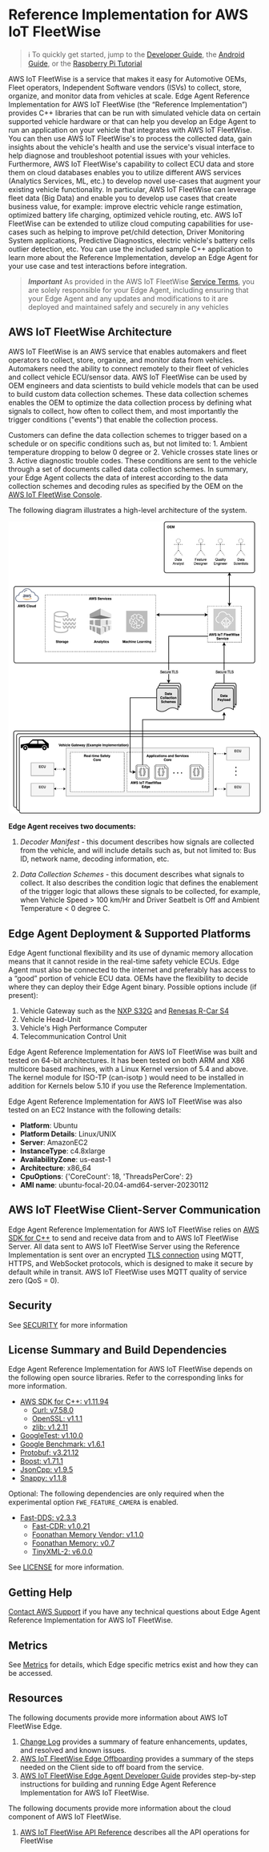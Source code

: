 # Reference Implementation for AWS IoT FleetWise

> :information_source: To quickly get started, jump to the
> [Developer Guide](./docs/dev-guide/edge-agent-dev-guide.md), the
> [Android Guide](./tools/android-app/README.md), or the
> [Raspberry Pi Tutorial](./docs/rpi-tutorial/raspberry-pi-tutorial.md)

AWS IoT FleetWise is a service that makes it easy for Automotive OEMs, Fleet operators, Independent
Software vendors (ISVs) to collect, store, organize, and monitor data from vehicles at scale. Edge
Agent Reference Implementation for AWS IoT FleetWise (the “Reference Implementation”) provides C++
libraries that can be run with simulated vehicle data on certain supported vehicle hardware or that
can help you develop an Edge Agent to run an application on your vehicle that integrates with AWS
IoT FleetWise. You can then use AWS IoT FleetWise's to process the collected data, gain insights
about the vehicle's health and use the service's visual interface to help diagnose and troubleshoot
potential issues with your vehicles. Furthermore, AWS IoT FleetWise's capability to collect ECU data
and store them on cloud databases enables you to utilize different AWS services (Analytics Services,
ML, etc.) to develop novel use-cases that augment your existing vehicle functionality. In
particular, AWS IoT FleetWise can leverage fleet data (Big Data) and enable you to develop use cases
that create business value, for example: improve electric vehicle range estimation, optimized
battery life charging, optimized vehicle routing, etc. AWS IoT FleetWise can be extended to utilize
cloud computing capabilities for use-cases such as helping to improve pet/child detection, Driver
Monitoring System applications, Predictive Diagnostics, electric vehicle's battery cells outlier
detection, etc. You can use the included sample C++ application to learn more about the Reference
Implementation, develop an Edge Agent for your use case and test interactions before integration.

> _**Important**_ As provided in the AWS IoT FleetWise
> [Service Terms](https://aws.amazon.com/service-terms/), you are solely responsible for your Edge
> Agent, including ensuring that your Edge Agent and any updates and modifications to it are
> deployed and maintained safely and securely in any vehicles

## AWS IoT FleetWise Architecture

AWS IoT FleetWise is an AWS service that enables automakers and fleet operators to collect, store,
organize, and monitor data from vehicles. Automakers need the ability to connect remotely to their
fleet of vehicles and collect vehicle ECU/sensor data. AWS IoT FleetWise can be used by OEM
engineers and data scientists to build vehicle models that can be used to build custom data
collection schemes. These data collection schemes enables the OEM to optimize the data collection
process by defining what signals to collect, how often to collect them, and most importantly the
trigger conditions ("events") that enable the collection process.

Customers can define the data collection schemes to trigger based on a schedule or on specific
conditions such as, but not limited to: 1. Ambient temperature dropping to below 0 degree or 2.
Vehicle crosses state lines or 3. Active diagnostic trouble codes. These conditions are sent to the
vehicle through a set of documents called data collection schemes. In summary, your Edge Agent
collects the data of interest according to the data collection schemes and decoding rules as
specified by the OEM on the [AWS IoT FleetWise Console](https://aws.amazon.com/iot-fleetwise/).

The following diagram illustrates a high-level architecture of the system.

<img src="./docs/iot-FleetWise-architecture.png" />

**Edge Agent receives two documents:**

1. _Decoder Manifest_ - this document describes how signals are collected from the vehicle, and will
   include details such as, but not limited to: Bus ID, network name, decoding information, etc.

2. _Data Collection Schemes_ - this document describes what signals to collect. It also describes
   the condition logic that defines the enablement of the trigger logic that allows these signals to
   be collected, for example, when Vehicle Speed > 100 km/Hr and Driver Seatbelt is Off and Ambient
   Temperature < 0 degree C.

## Edge Agent Deployment & Supported Platforms

Edge Agent functional flexibility and its use of dynamic memory allocation means that it cannot
reside in the real-time safety vehicle ECUs. Edge Agent must also be connected to the internet and
preferably has access to a “good” portion of vehicle ECU data. OEMs have the flexibility to decide
where they can deploy their Edge Agent binary. Possible options include (if present):

1. Vehicle Gateway such as the
   [NXP S32G](https://www.nxp.com/products/processors-and-microcontrollers/arm-processors/s32g-vehicle-network-processors/s32g2-processors-for-vehicle-networking:S32G2)
   and
   [Renesas R-Car S4](https://www.renesas.com/jp/en/products/automotive-products/automotive-system-chips-socs/rtp8a779f0askb0sp2s-r-car-s4-reference-boardspider)
2. Vehicle Head-Unit
3. Vehicle's High Performance Computer
4. Telecommunication Control Unit

Edge Agent Reference Implementation for AWS IoT FleetWise was built and tested on 64-bit
architectures. It has been tested on both ARM and X86 multicore based machines, with a Linux Kernel
version of 5.4 and above. The kernel module for ISO-TP (can-isotp ) would need to be installed in
addition for Kernels below 5.10 if you use the Reference Implementation.

Edge Agent Reference Implementation for AWS IoT FleetWise was also tested on an EC2 Instance with
the following details:

- **Platform**: Ubuntu
- **Platform Details**: Linux/UNIX
- **Server**: AmazonEC2
- **InstanceType**: c4.8xlarge
- **AvailabilityZone**: us-east-1
- **Architecture**: x86_64
- **CpuOptions**: {'CoreCount': 18, 'ThreadsPerCore': 2}
- **AMI name**: ubuntu-focal-20.04-amd64-server-20230112

## AWS IoT FleetWise Client-Server Communication

Edge Agent Reference Implementation for AWS IoT FleetWise relies on
[AWS SDK for C++](https://github.com/aws/aws-sdk-cpp) to send and receive data from and to AWS IoT
FleetWise Server. All data sent to AWS IoT FleetWise Server using the Reference Implementation is
sent over an encrypted
[TLS connection](https://docs.aws.amazon.com/iot/latest/developerguide/data-encryption.html) using
MQTT, HTTPS, and WebSocket protocols, which is designed to make it secure by default while in
transit. AWS IoT FleetWise uses MQTT quality of service zero (QoS = 0).

## Security

See [SECURITY](./SECURITY.md) for more information

## License Summary and Build Dependencies

Edge Agent Reference Implementation for AWS IoT FleetWise depends on the following open source
libraries. Refer to the corresponding links for more information.

- [AWS SDK for C++: v1.11.94](https://github.com/aws/aws-sdk-cpp)
  - [Curl: v7.58.0](https://github.com/curl/curl)
  - [OpenSSL: v1.1.1](https://github.com/openssl/openssl)
  - [zlib: v1.2.11](https://github.com/madler/zlib)
- [GoogleTest: v1.10.0](https://github.com/google/googletest)
- [Google Benchmark: v1.6.1](https://github.com/google/benchmark)
- [Protobuf: v3.21.12](https://github.com/protocolbuffers/protobuf)
- [Boost: v1.71.1](https://github.com/boostorg/boost)
- [JsonCpp: v1.9.5](https://github.com/open-source-parsers/jsoncpp)
- [Snappy: v1.1.8](https://github.com/google/snappy)

Optional: The following dependencies are only required when the experimental option
`FWE_FEATURE_CAMERA` is enabled.

- [Fast-DDS: v2.3.3](https://github.com/eProsima/Fast-DDS)
  - [Fast-CDR: v1.0.21](https://github.com/eProsima/Fast-CDR)
  - [Foonathan Memory Vendor: v1.1.0](https://github.com/eProsima/foonathan_memory_vendor)
  - [Foonathan Memory: v0.7](https://github.com/foonathan/memory)
  - [TinyXML-2: v6.0.0](https://github.com/leethomason/tinyxml2)

See [LICENSE](./LICENSE) for more information.

## Getting Help

[Contact AWS Support](https://aws.amazon.com/contact-us/) if you have any technical questions about
Edge Agent Reference Implementation for AWS IoT FleetWise.

## Metrics

See [Metrics](./docs/metrics.md) for details, which Edge specific metrics exist and how they can be
accessed.

## Resources

The following documents provide more information about AWS IoT FleetWise Edge.

1. [Change Log](./CHANGELOG.md) provides a summary of feature enhancements, updates, and resolved
   and known issues.
2. [AWS IoT FleetWise Edge Offboarding](./docs/AWS-IoTFleetWiseOffboarding.md) provides a summary of
   the steps needed on the Client side to off board from the service.
3. [AWS IoT FleetWise Edge Agent Developer Guide](./docs/dev-guide/edge-agent-dev-guide.md) provides
   step-by-step instructions for building and running Edge Agent Reference Implementation for AWS
   IoT FleetWise.

The following documents provide more information about the cloud component of AWS IoT FleetWise.

1. [AWS IoT FleetWise API Reference](https://docs.aws.amazon.com/iot-fleetwise/latest/APIReference/Welcome.html)
   describes all the API operations for FleetWise
